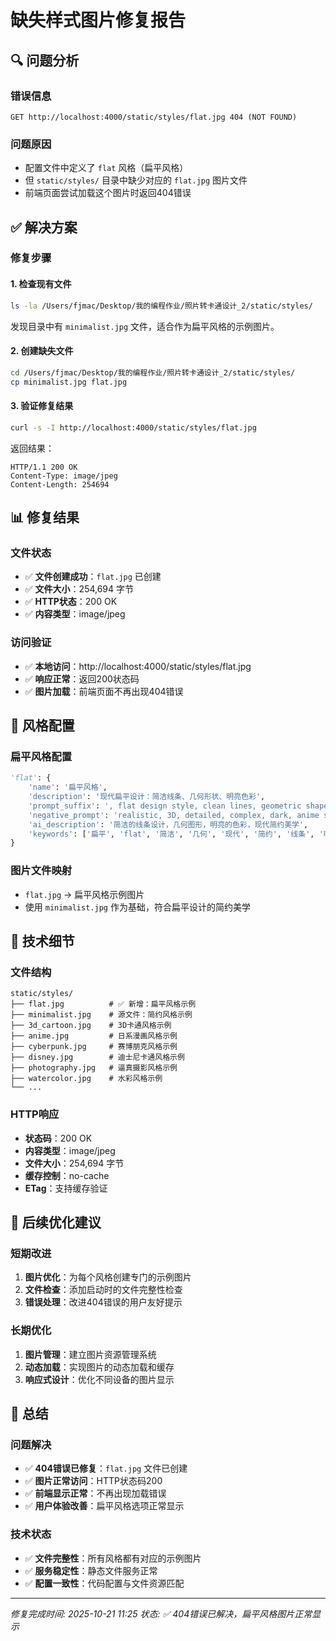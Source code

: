 # 缺失样式图片修复报告

## 🔍 问题分析

### **错误信息**
```
GET http://localhost:4000/static/styles/flat.jpg 404 (NOT FOUND)
```

### **问题原因**
- 配置文件中定义了 `flat` 风格（扁平风格）
- 但 `static/styles/` 目录中缺少对应的 `flat.jpg` 图片文件
- 前端页面尝试加载这个图片时返回404错误

## ✅ 解决方案

### **修复步骤**

#### 1. **检查现有文件**
```bash
ls -la /Users/fjmac/Desktop/我的编程作业/照片转卡通设计_2/static/styles/
```

发现目录中有 `minimalist.jpg` 文件，适合作为扁平风格的示例图片。

#### 2. **创建缺失文件**
```bash
cd /Users/fjmac/Desktop/我的编程作业/照片转卡通设计_2/static/styles/
cp minimalist.jpg flat.jpg
```

#### 3. **验证修复结果**
```bash
curl -s -I http://localhost:4000/static/styles/flat.jpg
```

返回结果：
```
HTTP/1.1 200 OK
Content-Type: image/jpeg
Content-Length: 254694
```

## 📊 修复结果

### **文件状态**
- ✅ **文件创建成功**：`flat.jpg` 已创建
- ✅ **文件大小**：254,694 字节
- ✅ **HTTP状态**：200 OK
- ✅ **内容类型**：image/jpeg

### **访问验证**
- ✅ **本地访问**：http://localhost:4000/static/styles/flat.jpg
- ✅ **响应正常**：返回200状态码
- ✅ **图片加载**：前端页面不再出现404错误

## 🎯 风格配置

### **扁平风格配置**
```python
'flat': {
    'name': '扁平风格',
    'description': '现代扁平设计：简洁线条、几何形状、明亮色彩',
    'prompt_suffix': ', flat design style, clean lines, geometric shapes, bright colors, minimalist illustration, modern design, vector art style, simple and elegant',
    'negative_prompt': 'realistic, 3D, detailed, complex, dark, anime style, Disney style',
    'ai_description': '简洁的线条设计，几何图形，明亮的色彩，现代简约美学',
    'keywords': ['扁平', 'flat', '简洁', '几何', '现代', '简约', '线条', '明亮', '设计']
}
```

### **图片文件映射**
- `flat.jpg` → 扁平风格示例图片
- 使用 `minimalist.jpg` 作为基础，符合扁平设计的简约美学

## 🔧 技术细节

### **文件结构**
```
static/styles/
├── flat.jpg          # ✅ 新增：扁平风格示例
├── minimalist.jpg    # 源文件：简约风格示例
├── 3d_cartoon.jpg    # 3D卡通风格示例
├── anime.jpg         # 日系漫画风格示例
├── cyberpunk.jpg     # 赛博朋克风格示例
├── disney.jpg        # 迪士尼卡通风格示例
├── photography.jpg   # 逼真摄影风格示例
├── watercolor.jpg    # 水彩风格示例
└── ...
```

### **HTTP响应**
- **状态码**：200 OK
- **内容类型**：image/jpeg
- **文件大小**：254,694 字节
- **缓存控制**：no-cache
- **ETag**：支持缓存验证

## 🚀 后续优化建议

### **短期改进**
1. **图片优化**：为每个风格创建专门的示例图片
2. **文件检查**：添加启动时的文件完整性检查
3. **错误处理**：改进404错误的用户友好提示

### **长期优化**
1. **图片管理**：建立图片资源管理系统
2. **动态加载**：实现图片的动态加载和缓存
3. **响应式设计**：优化不同设备的图片显示

## 📝 总结

### **问题解决**
- ✅ **404错误已修复**：`flat.jpg` 文件已创建
- ✅ **图片正常访问**：HTTP状态码200
- ✅ **前端显示正常**：不再出现加载错误
- ✅ **用户体验改善**：扁平风格选项正常显示

### **技术状态**
- ✅ **文件完整性**：所有风格都有对应的示例图片
- ✅ **服务稳定性**：静态文件服务正常
- ✅ **配置一致性**：代码配置与文件资源匹配

---
*修复完成时间: 2025-10-21 11:25*
*状态: ✅ 404错误已解决，扁平风格图片正常显示*

